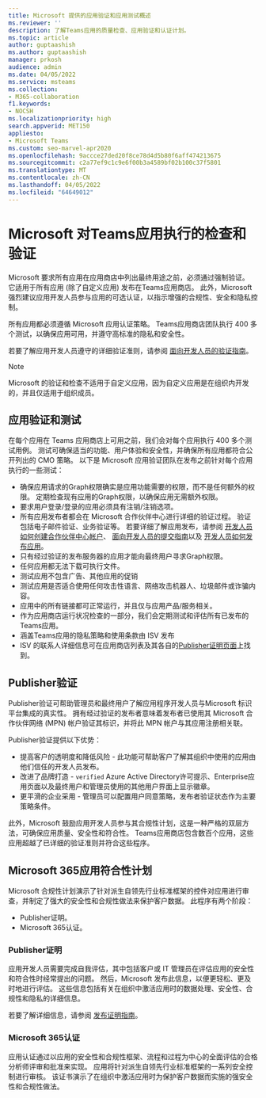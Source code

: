 ```yaml
---
title: Microsoft 提供的应用验证和应用测试概述
ms.reviewer: ''
description: 了解Teams应用的质量检查、应用验证和认证计划。
ms.topic: article
author: guptaashish
ms.author: guptaashish
manager: prkosh
audience: admin
ms.date: 04/05/2022
ms.service: msteams
ms.collection:
- M365-collaboration
f1.keywords:
- NOCSH
ms.localizationpriority: high
search.appverid: MET150
appliesto:
- Microsoft Teams
ms.custom: seo-marvel-apr2020
ms.openlocfilehash: 9accce27ded20f8ce78d4d5b80f6aff474213675
ms.sourcegitcommit: c2a77ef9c1c9e6f00b3a4589bf02b100c37f5801
ms.translationtype: MT
ms.contentlocale: zh-CN
ms.lasthandoff: 04/05/2022
ms.locfileid: "64649012"
---
```

# <a name="checks-and-validation-performed-by-microsoft-on-teams-apps"></a>Microsoft 对Teams应用执行的检查和验证

Microsoft 要求所有应用在应用商店中列出最终用途之前，必须通过强制验证。 它适用于所有应用 (除了自定义应用) 发布在Teams应用商店。 此外，Microsoft 强烈建议应用开发人员参与应用的可选认证，以指示增强的合规性、安全和隐私控制。

所有应用都必须遵循 Microsoft 应用认证策略。 Teams应用商店团队执行 400 多个测试，以确保应用可用，并遵守高标准的隐私和安全性。

若要了解应用开发人员遵守的详细验证准则，请参阅 [面向开发人员的验证指南](/microsoftteams/platform/concepts/deploy-and-publish/appsource/prepare/teams-store-validation-guidelines)。

> [!NOTE]
> Microsoft 的验证和检查不适用于自定义应用，因为自定义应用是在组织内开发的，并且仅适用于组织成员。

<!--- TBD: Add the link later. 
To review the certification policies of any app, see [App certification policies]().
Is the link /microsoft-365-app-certification/teams/teams-apps
--->

## <a name="app-validation-and-testing"></a>应用验证和测试

在每个应用在 Teams 应用商店上可用之前，我们会对每个应用执行 400 多个测试用例。 测试可确保适当的功能、用户体验和安全性，并确保所有应用都符合公开列出的 CMO 策略。 以下是 Microsoft 应用验证团队在发布之前针对每个应用执行的一些测试：

* 确保应用请求的Graph权限确实是应用功能需要的权限，而不是任何额外的权限。 定期检查现有应用的Graph权限，以确保应用无需额外权限。
* 要求用户登录/登录的应用必须具有注销/注销选项。
* 所有应用发布者都会在 Microsoft 合作伙伴中心进行详细的验证过程。 验证包括电子邮件验证、业务验证等。 若要详细了解应用发布，请参阅 [开发人员如何创建合作伙伴中心帐户](/microsoftteams/platform/concepts/deploy-and-publish/appsource/prepare/create-partner-center-dev-account)、 [面向开发人员的提交指南](/office/dev/store/add-in-submission-guide)以及 [开发人员如何发布应用](https://aka.ms/PublishToTeamsStore)。
* 只有经过验证的发布服务器的应用才能向最终用户寻求Graph权限。
* 任何应用都无法下载可执行文件。
* 测试应用不包含广告、其他应用的促销
* 测试应用是否适合使用任何攻击性语言、网络攻击机器人、垃圾邮件或诈骗内容。
* 应用中的所有链接都可正常运行，并且仅与应用产品/服务相关。
* 作为应用商店运行状况检查的一部分，我们会定期测试和评估所有已发布的Teams应用。
* 涵盖Teams应用的隐私策略和使用条款由 ISV 发布
* ISV 的联系人详细信息可在应用商店列表及其各自的[Publisher证明页面](/microsoft-365-app-certification/teams/teams-apps)上找到。

## <a name="publisher-verification"></a>Publisher验证

Publisher验证可帮助管理员和最终用户了解应用程序开发人员与Microsoft 标识平台集成的真实性。 拥有经过验证的发布者意味着发布者已使用其 Microsoft 合作伙伴网络 (MPN) 帐户验证其标识，并将此 MPN 帐户与其应用注册相关联。

Publisher验证提供以下优势：

* 提高客户的透明度和降低风险 - 此功能可帮助客户了解其组织中使用的应用由他们信任的开发人员发布。
* 改进了品牌打造 - `verified` Azure Active Directory许可提示、Enterprise应用页面以及最终用户和管理员使用的其他用户界面上显示徽章。
* 更平滑的企业采用 - 管理员可以配置用户同意策略，发布者验证状态作为主要策略条件。

此外，Microsoft 鼓励应用开发人员参与其合规性计划，这是一种严格的双层方法，可确保应用质量、安全性和符合性。 Teams应用商店包含数百个应用，这些应用超越了已详细的验证准则并符合这些程序。

## <a name="microsoft-365-app-compliance-program"></a>Microsoft 365应用符合性计划

Microsoft 合规性计划演示了针对派生自领先行业标准框架的控件对应用进行审查，并制定了强大的安全性和合规性做法来保护客户数据。 此程序有两个阶段：

* Publisher证明。
* Microsoft 365认证。

### <a name="publisher-attestation"></a>Publisher证明

应用开发人员需要完成自我评估，其中包括客户或 IT 管理员在评估应用的安全性和符合性时经常提出的问题。 然后，Microsoft 发布此信息，以便更轻松、更及时地进行评估。 这些信息包括有关在组织中激活应用时的数据处理、安全性、合规性和隐私的详细信息。

若要了解详细信息，请参阅 [发布证明指南](/microsoft-365-app-certification/docs/enterprise-app-attestation-guide)。

### <a name="microsoft-365-certification"></a>Microsoft 365认证

应用认证通过以应用的安全性和合规性框架、流程和过程为中心的全面评估的合格分析师评审和批准来实现。 应用将针对派生自领先行业标准框架的一系列安全控制进行审核。 该证书演示了在组织中激活应用时为保护客户数据而实施的强安全性和合规性做法。

<!--- TBD: Parking some content for later review. Check if this content needs to be published.

We also have a few more quality and security checks for apps. We have launched Microsoft Cloud App Security (MCAS) program for the customer who have E5 or EMS license, where we rate risk for your cloud apps based on regulatory certification, industry standards, and best practices. We are also working on an Apps Quality Score system (launching soon) for all apps on Teams platform, and you will be able to check an app’s quality score quickly on Teams Store.

--->
